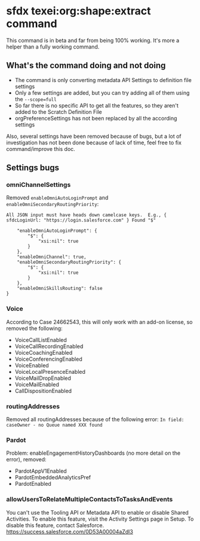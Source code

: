 # sfdx texei:org:shape:extract command

This command is in beta and far from being 100% working. It's more a helper than a fully working command.

## What's the command doing and not doing
* The command is only converting metadata API Settings to definition file settings
* Only a few settings are added, but you can try adding all of them using the `--scope=full`
* So far there is no specific API to get all the features, so they aren't added to the Scratch Definition File
* orgPreferenceSettings has not been replaced by all the according settings

Also, several settings have been removed because of bugs, but a lot of investigation has not been done because of lack of time, feel free to fix command/improve this doc.

## Settings bugs
### omniChannelSettings
Removed `enableOmniAutoLoginPrompt` and `enableOmniSecondaryRoutingPriority`:

`All JSON input must have heads down camelcase keys.  E.g., { sfdcLoginUrl: "https://login.salesforce.com" } Found "$"`

```"omniChannelSettings": {
    "enableOmniAutoLoginPrompt": {
        "$": {
            "xsi:nil": true
        }
    },
    "enableOmniChannel": true,
    "enableOmniSecondaryRoutingPriority": {
        "$": {
            "xsi:nil": true
        }
    },
    "enableOmniSkillsRouting": false
}
````

### Voice
According to Case 24662543, this will only work with an add-on license, so removed the following:
* VoiceCallListEnabled
* VoiceCallRecordingEnabled
* VoiceCoachingEnabled
* VoiceConferencingEnabled
* VoiceEnabled
* VoiceLocalPresenceEnabled
* VoiceMailDropEnabled
* VoiceMailEnabled
* CallDispositionEnabled

### routingAddresses
Removed all routingAddresses because of the following error: `In field: caseOwner - no Queue named XXX found`

### Pardot
Problem: enableEngagementHistoryDashboards (no more detail on the error), removed:
* PardotAppV1Enabled
* PardotEmbeddedAnalyticsPref
* PardotEnabled

### allowUsersToRelateMultipleContactsToTasksAndEvents 
You can't use the Tooling API or Metadata API to enable or disable Shared Activities.  To enable this feature, visit the Activity Settings page in Setup.  To disable this feature, contact Salesforce.
https://success.salesforce.com/0D53A00004aZdl3
